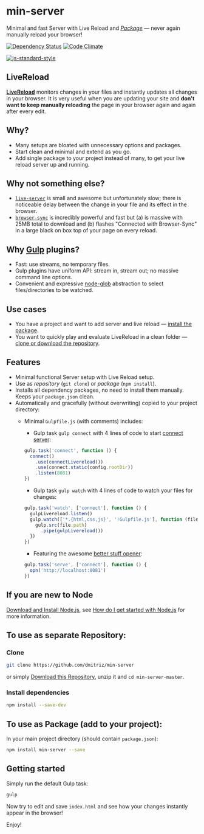 # min-server
Minimal and fast Server with Live Reload and [*Package*](https://www.npmjs.com/package/min-server) &mdash; never again manually reload your browser!

[![Dependency Status](https://david-dm.org/dmitriz/min-server.svg)](https://david-dm.org/dmitriz/min-server) [![Code Climate](https://codeclimate.com/github/dmitriz/min-server/badges/gpa.svg)](https://codeclimate.com/github/dmitriz/min-server)

[![js-standard-style](https://cdn.rawgit.com/feross/standard/master/badge.svg)](https://github.com/feross/standard)


## LiveReload
[**LiveReload**](http://livereload.com/) monitors changes in your files and instantly updates all changes in your browser. It is very useful when you are updating your site and **don't want to keep manually reloading** the page in your browser again and again after every edit.


## Why?
- Many setups are bloated with unnecessary options and packages.
- Start clean and minimal and extend as you go.
- Add single package to your project instead of many, to get your live reload server up and running.


## Why not something else?
- [`live-server`](https://github.com/tapio/live-server) is small and awesome but unfortunately slow; there is noticeable delay between the change in your file and its effect in the browser. 
- [`browser-sync`](https://github.com/BrowserSync/browser-sync) is incredibly powerful and fast but (a) is massive with 25MB total to download and (b) flashes "Connected with Browser-Sync" in a large black on box top of your page on every reload.


## Why [Gulp](https://github.com/gulpjs/gulp) plugins?
- Fast: use streams, no temporary files.
- Gulp plugins have uniform API: stream in, stream out; no massive command line options.
- Convenient and expressive [node-glob](https://github.com/isaacs/node-glob) abstraction to select files/directories to be watched.


## Use cases
- You have a project and want to add server and live reload &mdash; [install the package](#to-use-as-package-add-to-your-project).
- You want to quickly play and evaluate LiveReload in a clean folder &mdash; [clone or download the repository](#to-use-as-separate-repository).


## Features
- Minimal functional Server setup with Live Reload setup.
- Use as *repository* (`git clone`) or *package* (`npm install`).
- Installs all dependency packages, no need to install them manually. Keeps your `package.json` clean.
- Automatically and gracefully (without overwriting) copied to your project directory:
  - Minimal `Gulpfile.js` (with comments) includes:
    - Gulp task `gulp connect` with 4 lines of code to start [connect server](https://github.com/senchalabs/connect):

    ```js
    gulp.task('connect', function () {
      connect()
        .use(connectLivereload())
        .use(connect.static(config.rootDir))
        .listen(8081)
    })
    ```

    - Gulp task `gulp watch` with 4 lines of code to watch your files for changes:

    ```js
    gulp.task('watch', ['connect'], function () {
      gulpLivereload.listen()
      gulp.watch(['*.{html,css,js}', '!Gulpfile.js'], function (file) {
        gulp.src(file.path)
          .pipe(gulpLivereload())
      })
    })
    ```

    - Featuring the awesome [better stuff opener](https://github.com/sindresorhus/opn):

    ```js
    gulp.task('serve', ['connect'], function () {
      opn('http://localhost:8081')
    })
    ```


## If you are new to Node
[Download and Install Node.js](https://nodejs.org/download/), see [How do I get started with Node.js](http://stackoverflow.com/questions/2353818/how-do-i-get-started-with-node-js) for more information.


## To use as separate Repository: 
### Clone
```sh
git clone https://github.com/dmitriz/min-server
```
or simply [Download this Repository](https://github.com/dmitriz/min-server/archive/master.zip),
unzip it and `cd min-server-master`.


### Install dependencies
```sh
npm install --save-dev
```

## To use as Package (add to your project):
In your main project directory (should contain `package.json`):
```sh
npm install min-server --save
```

## Getting started
Simply run the default Gulp task:
```sh
gulp
```
Now try to edit and save `index.html` and see how your changes instantly appear in the browser!

Enjoy!
